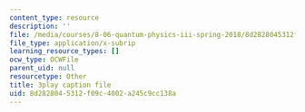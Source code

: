 ```yaml
---
content_type: resource
description: ''
file: /media/courses/8-06-quantum-physics-iii-spring-2018/8d2828045312f09c4002a245c9cc138a_Y5oTQvNt47I.srt
file_type: application/x-subrip
learning_resource_types: []
ocw_type: OCWFile
parent_uid: null
resourcetype: Other
title: 3play caption file
uid: 8d282804-5312-f09c-4002-a245c9cc138a
---
```

